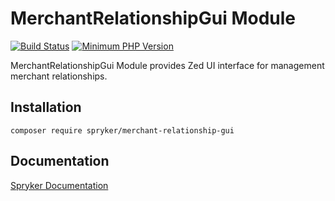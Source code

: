 # MerchantRelationshipGui Module
[![Build Status](https://travis-ci.org/spryker/merchant-relationship-gui.svg)](https://travis-ci.org/spryker/merchant-relationship-gui)
[![Minimum PHP Version](https://img.shields.io/badge/php-%3E%3D%207.3-8892BF.svg)](https://php.net/)

MerchantRelationshipGui Module provides Zed UI interface for management merchant relationships.

## Installation

```
composer require spryker/merchant-relationship-gui
```

## Documentation

[Spryker Documentation](https://academy.spryker.com/developing_with_spryker/module_guide/modules.html)
